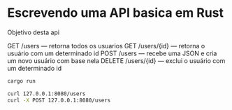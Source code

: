 # Escrevendo uma API basica em Rust

Objetivo desta api

GET /users — retorna todos os usuarios
GET /users/{id} — retorna o usuário com um determinado id
POST /users — recebe uma JSON e cria um novo usuário com base nela
DELETE /users/{id} — exclui o usuário com um determinado id


```zsh
cargo run
```

```zsh
curl 127.0.0.1:8080/users
curl -X POST 127.0.0.1:8080/users
```
